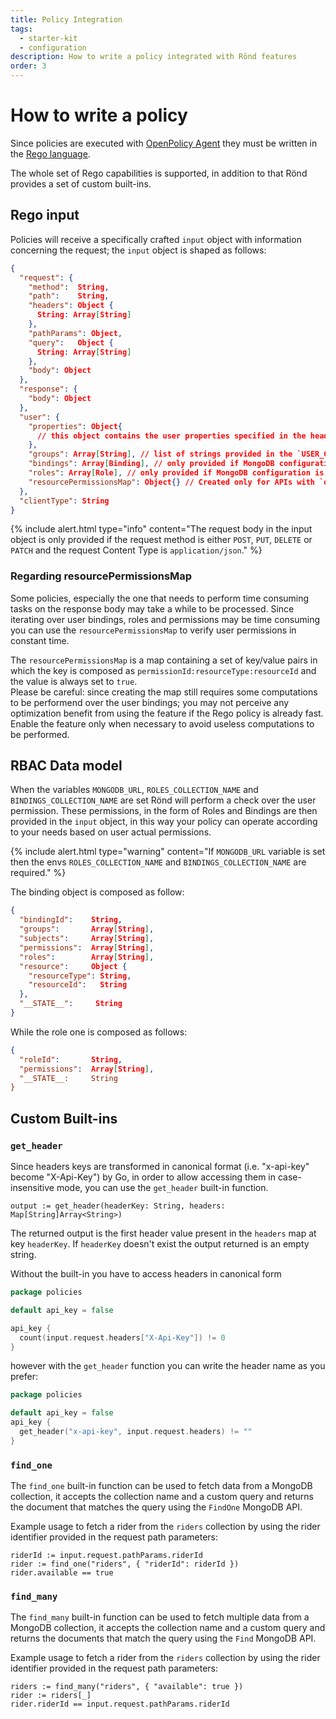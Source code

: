 ```yaml
---
title: Policy Integration
tags:
  - starter-kit
  - configuration
description: How to write a policy integrated with Rönd features
order: 3
---
```


# How to write a policy

Since policies are executed with [OpenPolicy Agent](https://www.openpolicyagent.org) they must be written in the [Rego language](https://www.openpolicyagent.org/docs/latest/policy-reference/).

The whole set of Rego capabilities is supported, in addition to that Rönd provides a set of custom built-ins.

## Rego input

Policies will receive a specifically crafted `input` object with information concerning the request; the `input` object is shaped as follows:

```json
{
  "request": {
    "method":  String,
    "path":    String,
    "headers": Object {
      String: Array[String]
    },
    "pathParams": Object,
    "query":   Object {
      String: Array[String]
    },
    "body": Object
  },
  "response": {
    "body": Object
  },
  "user": {
    "properties": Object{
      // this object contains the user properties specified in the header provided with the `USER_PROPERTIES_HEADER_KEY`
    },
    "groups": Array[String], // list of strings provided in the `USER_GROUPS_HEADER_KEY`
    "bindings": Array[Binding], // only provided if MongoDB configuration is set
    "roles": Array[Role], // only provided if MongoDB configuration is set
    "resourcePermissionsMap": Object{} // Created only for APIs with `option.enableResourcePermissionsMapOptimization` enabled
  },
  "clientType": String
}
```

{% 
  include alert.html 
  type="info" 
  content="The request body in the input object is only provided if the request method is either `POST`, `PUT`, `DELETE`  or `PATCH` and the request Content Type is `application/json`." 
%}

### Regarding resourcePermissionsMap

Some policies, especially the one that needs to perform time consuming tasks on the response body may take a while to be processed. Since iterating over user bindings, roles and permissions may be time consuming you can use the `resourcePermissionsMap` to verify user permissions in constant time. 

The `resourcePermissionsMap` is a map containing a set of key/value pairs in which the key is composed as `permissionId:resourceType:resourceId` and the value is always set to `true`.  
Please be careful: since creating the map still requires some computations to be performend over the user bindings; you may not perceive any optimization benefit from using the feature if the Rego policy is already fast. Enable the feature only when necessary to avoid useless computations to be performed.  


## RBAC Data model

When the variables `MONGODB_URL`, `ROLES_COLLECTION_NAME` and `BINDINGS_COLLECTION_NAME` are set Rönd will perform a check over the user permission. These permissions, in the form of Roles and Bindings are then provided in the `input` object, in this way your policy can operate according to your needs based on user actual permissions.


{% 
  include alert.html 
  type="warning" 
  content="If `MONGODB_URL` variable is set then the envs  `ROLES_COLLECTION_NAME` and `BINDINGS_COLLECTION_NAME` are required." 
%}


The binding object is composed as follow:
```json
{
  "bindingId":    String,
  "groups":       Array[String],
  "subjects":     Array[String],
  "permissions":  Array[String],
  "roles":        Array[String],
  "resource":     Object { 
    "resourceType": String,
    "resourceId":   String
  },
  "__STATE__":     String
} 
```

While the role one is composed as follows:

```json
{
  "roleId":       String,
  "permissions":  Array[String],
  "__STATE__:     String
} 
```

## Custom Built-ins

### `get_header`

Since headers keys are transformed in canonical format (i.e. "x-api-key" become "X-Api-Key") by Go, in order to allow accessing them in case-insensitive mode, you can use the `get_header` built-in function.

```
output := get_header(headerKey: String, headers: Map[String]Array<String>) 
```

The returned output is the first header value present in the `headers` map at key `headerKey`. If `headerKey` doesn't exist the output returned is an empty string.

Without the built-in you have to access headers in canonical form

```go
package policies

default api_key = false

api_key {
  count(input.request.headers["X-Api-Key"]) != 0
}
```

however with the `get_header` function you can write the header name as you prefer:

```go
package policies

default api_key = false
api_key {
  get_header("x-api-key", input.request.headers) != ""
}
```

### `find_one` 

The `find_one` built-in function can be used to fetch data from a MongoDB collection, it accepts the collection name and a custom query and returns the document that matches the query using the `FindOne` MongoDB API.

Example usage to fetch a rider from the `riders` collection by using the rider identifier provided in the request path parameters:

```rego
riderId := input.request.pathParams.riderId
rider := find_one("riders", { "riderId": riderId })
rider.available == true
```

### `find_many`

The `find_many` built-in function can be used to fetch multiple data from a MongoDB collection, it accepts the collection name and a custom query and returns the documents that match the query using the `Find` MongoDB API.

Example usage to fetch a rider from the `riders` collection by using the rider identifier provided in the request path parameters:

```rego
riders := find_many("riders", { "available": true })
rider := riders[_]
rider.riderId == input.request.pathParams.riderId
```
